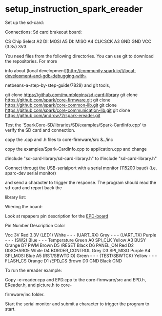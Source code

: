# setup_instruction_spark_ereader

Set up the sd-card:

Connections:
Sd card brakeout board:

CS Chip Select A2
DI: MOSI A5
DI: MISO A4
CLK:SCK A3
GND GND
VCC (3.3v) 3V3



You need files from the following directories. You can use git to download the repositories. For more 

info about [local development](http://community.spark.io/t/local-development-and-gdb-debugging-with-

netbeans-a-step-by-step-guide/7829) and git tools, 

git clone https://github.com/mumblepins/sd-card-library
git clone https://github.com/spark/core-firmware.git
git clone https://github.com/spark/core-common-lib.git
git clone https://github.com/spark/core-communication-lib.git
git clone https://github.com/androw72/spark-ereader.git


Test the 'SparkCore-SD/libraries/SD/examples/Spark-CardInfo.cpp' to verify the SD card and connection.

copy the .cpp and .h files to core-firmware/src &../inc

copy the examples/Spark-CardInfo.cpp to application.cpp and change 

#include "sd-card-library/sd-card-library.h" to #include "sd-card-library.h"

Connect througt the USB-serialport with a serial monitor (115200 baud) (i.e. sparc-dev serial monitor) 

and send a character to trigger the response. The program should read the sd-card and report back the 

library list:


Wiering the board:

Look at repapers pin description for the [EPD-board](http://repaper.org/doc/extension_board.html)

Pin Number Description Color

Vcc 3V Red 3.3V
(LED1) White - - -
(UART_RX) Grey - - -
(UART_TX) Purple - - -
(SW2) Blue - - -
Temperature Green A0
SPI_CLK Yellow A3
BUSY Orange D7
PWM Brown D5
/RESET Black D6
PANEL_ON Red D2
DISCHARGE White D4
BORDER_CONTROL Grey D3
SPI_MISO Purple A4
SPI_MOSI Blue A5
(RST/SBWTDIO) Green - - -
(TEST/SBWTCK) Yellow - - -
FLASH_CS Orange D1
/EPD_CS Brown D0
GND Black GND



To run the ereader example:

Copy -e-reader.cpp and EPD.cpp to the core-firmware/src and EPD.h, EReader.h, and picture.h to core-

firmware/inc folder.


Start the serial monitor  and submit a character to trigger the program to start. 






